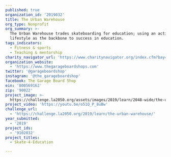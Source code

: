 ```yaml
---
published: true
organization_id: '2019032'
title: The Urban Warehouse
org_type: Nonprofit
org_summary: >-
  The Urban Warehouse trades skateboarding for education; using an active
  lifestyle as the backbone to success in education.
tags_indicators:
  - Fitness & sports
  - Teaching & mentorship
charity_navigator_url: 'https://www.charitynavigator.org/index.cfm?bay=search.profile&ein=800569162'
organization_website:
  - 'https://www.thegarageboardshops.com'
twitter: '@garageboardshop'
instagram: '@the_garageboardshop'
facebook: The Garage Board Shop
ein: '800569162'
zip: '90022'
project_image: >-
  https://challenge.la2050.org/assets/images/2019/learn/2048-wide/the-urban-warehouse.jpg
project_video: 'https://youtu.be/o51Q_P_8uBw'
challenge_url:
  - 'https://challenge.la2050.org/2019/learn/the-urban-warehouse/'
year_submitted:
  - '2019'
project_ids:
  - '9102032'
project_titles:
  - Skate-4-Education

---
```

